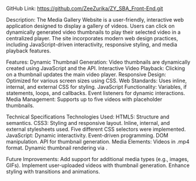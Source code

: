 GitHub Link: https://github.com/ZeeZurika/ZY_SBA_Front-End.git

Description:
The Media Gallery Website is a user-friendly, interactive web application designed to display a gallery of videos.
Users can click on dynamically generated video thumbnails to play their selected video in a centralized player.
The site incorporates modern web design practices, including JavaScript-driven interactivity, responsive styling, and
media playback features.

Features:
Dynamic Thumbnail Generation: Video thumbnails are dynamically created using JavaScript and the <canvas> API.
Interactive Video Playback: Clicking on a thumbnail updates the main video player.
Responsive Design: Optimized for various screen sizes using CSS.
Web Standards: Uses inline, internal, and external CSS for styling.
JavaScript Functionality:
Variables, if statements, loops, and callbacks.
Event listeners for dynamic interactions.
Media Management: Supports up to five videos with placeholder thumbnails.

Technical Specifications
Technologies Used:
HTML5: Structure and semantics.
CSS3: Styling and responsive layout.
Inline, internal, and external stylesheets used.
Five different CSS selectors were implemented.
JavaScript: Dynamic interactivity.
Event-driven programming.
DOM manipulation.
API for thumbnail generation.
Media Elements:
Videos in .mp4 format.
Dynamic thumbnail rendering via <canvas>.

Future Improvements:
Add support for additional media types (e.g., images, GIFs).
Implement user-uploaded videos with thumbnail generation.
Enhance styling with transitions and animations.
